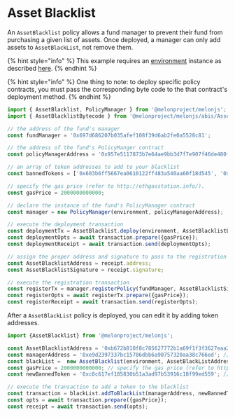 # Asset Blacklist

An `AssetBlacklist` policy allows a fund manager to prevent their fund from purchasing a given list of assets. Once deployed, a manager can only add assets to `AssetBlackList`, not remove them. 

{% hint style="info" %}
This example requires an [environment](../../building-blocks/environment/) instance as described [here](../../building-blocks/environment/).
{% endhint %}

{% hint style="info" %}
One thing to note: to deploy specific policy contracts, you must pass the corresponding byte code to the that contract's deployment method.
{% endhint %}

```javascript
import { AssetBlacklist, PolicyManager } from '@melonproject/melonjs';
import { AssetBlacklistBytecode } from '@melonproject/melonjs/abis/AssetBlacklist.bin';

// the address of the fund's manager 
const fundManager = '0x697d686207b035afef108f39d6ab2fe0a5528c81'; 

// the address of the fund's PolicyManger contract
const policyManagerAddress = '0x957e5117873b7e64ae9bb3d7f7e907f46de480f6';

// an array of token addresses to add to your blacklist
const bannedTokens = ['0x603b6ff5667ea0610122ff483a540aa60f18d545', '0x83a422230f49ce9ab2d8e75c3d493a6ccf91e36a']; 

// specify the gas price (refer to http://ethgasstation.info/).
const gasPrice = 2000000000000; 

// declare the instance of the fund's PolicyManager contract
const manager = new PolicyManager(environment, policyManagerAddress);

// execute the deployment transaction
const deploymentTx = AssetBlacklist.deploy(environment, AssetBlacklistByteCode, fundManager, bannedTokens);
const deploymentOpts = await transaction.prepare({gasPrice});
const deploymentReceipt = await transaction.send(deploymentOpts);

// assign the proper address and signature to pass to the registration transaction
const AssetBlacklistAddress = receipt.address;
const AssetBlacklistSignature = receipt.signature;    

// execute the registration transaction
const registerTx = manager.registerPolicy(fundManager, AssetBlacklistSignature, AssetBlacklistAddress)
const registerOpts = await registerTx.prepare({gasPrice});
const registerReceipt = await transaction.send(registerOpts);
```

After a `AssetBlackList` policy is deployed, you can edit it by adding token addresses.

```javascript
import {AssetBlacklist} from '@melonproject/melonjs';

const AssetBlacklistAddress = '0xb672b818f8c785627772b1a69f1f3f3627eaa25c'; // the address of the fund's AssetBlackList
const managerAddress = '0xe9d2397337bc15786dbb6a90757320aa38c766ed'; // the address of the fund's manager
const blackList =  new AssetBlacklist(environment, AssetBlackListAddress)
const gasPrice = 2000000000000; // specify the gas price (refer to http://ethgasstation.info/).
const newBannedToken = '0xc8c617ef185830b51a3ad97b53916c18f99ed559'; // a token address you'll add to the blacklistlist

// execute the transaction to add a token to the blacklist
const transaction = blackList.addToBlackList(managerAddress, newBannedToken);
const opts = await transaction.prepare({gasPrice});
const receipt = await transaction.send(opts);
```

